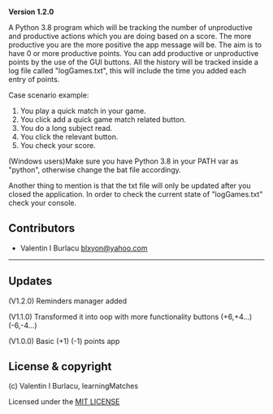 **Version 1.2.0**

A Python 3.8 program which will be tracking the number of unproductive and productive actions which 
you are doing based on a score. The more productive you are the more positive the app message will be.
The aim is to have 0 or more productive points. You can add productive or unproductive points by the use of the
GUI buttons. All the history will be tracked inside a log file called "logGames.txt", this will include the
time you added each entry of points.

Case scenario example:
1. You play a quick match in your game.
1. You click add a quick game match related button.
1. You do a long subject read.
1. You click the relevant button.
1. You check your score.


(Windows users)Make sure you have Python 3.8 in your PATH var as "python", otherwise change the bat file accordingy.


Another thing to mention is that the txt file will only be updated after you closed the application. In
order to check the current state of "logGames.txt" check your console.

## Contributors

- Valentin I Burlacu <blxyon@yahoo.com>

---
## Updates

(V1.2.0) Reminders manager added

(V1.1.0) Transformed it into oop with more functionality buttons (+6,+4...) (-6,-4...)

(V1.0.0) Basic (+1) (-1) points app 

## License & copyright

(c) Valentin I Burlacu, learningMatches

Licensed under the [MIT LICENSE](LICENSE)